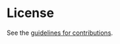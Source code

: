 # License

See the
[guidelines for contributions](https://github.com/scionassociation/scion-deployment_I-D/blob/main/CONTRIBUTING.md).

